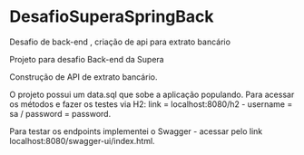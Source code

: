 # DesafioSuperaSpringBack
Desafio de back-end , criação de api para extrato bancário

Projeto para desafio Back-end da Supera

Construção de API de extrato bancário.

O projeto possui um data.sql que sobe a aplicação populando.
Para acessar os métodos e fazer os testes via H2: link = localhost:8080/h2 - username = sa / password = password.

Para testar os endpoints implementei o Swagger - acessar pelo link localhost:8080/swagger-ui/index.html.

